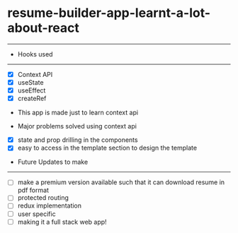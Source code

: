 # resume-builder-app-learnt-a-lot-about-react

---

- Hooks used

---

- [x] Context API
- [x] useState
- [x] useEffect
- [x] createRef

- This app is made just to learn context api

- Major problems solved using context api

- [x] state and prop drilling in the components
- [x] easy to access in the template section to design the template

- Future Updates to make

---

- [ ] make a premium version available such that it can download resume in pdf format
- [ ] protected routing
- [ ] redux implementation
- [ ] user specific
- [ ] making it a full stack web app!
